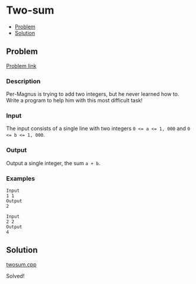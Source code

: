 # Two-sum
- [Problem](#problem)
- [Solution](#twosum.cpp)

## Problem
[Problem link](https://open.kattis.com/problems/twosum)

### Description

Per-Magnus is trying to add two integers, but he never learned how to.
Write a program to help him with this most difficult task!

### Input
The input consists of a single line with two integers `0 <= a <= 1, 000` and `0 <= b <= 1, 000`.

### Output
Output a single integer, the sum `a + b`. 

### Examples
```
Input
1 1
Output
2
```
```
Input
2 2
Output
4
```


## Solution

[twosum.cpp](./twosum.cpp)

Solved!